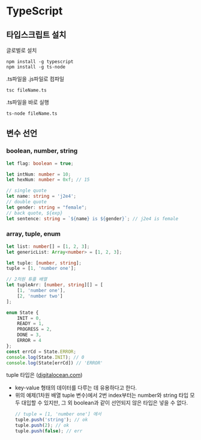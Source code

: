 # TypeScript

## **타입스크립트 설치**
글로벌로 설치
```
npm install -g typescript
npm install -g ts-node
```

.ts파일을 .js파일로 컴파일
```
tsc fileName.ts
```

.ts파일을 바로 실행
```
ts-node fileName.ts
```

## **변수 선언**

### boolean, number, string
```typescript
let flag: boolean = true;

let intNum: number = 10;
let hexNum: number = 0xf; // 15

// single quote
let name: string = 'j2e4';
// double quote
let gender: string = "female";
// back quote, ${exp}
let sentence: string = `${name} is ${gender}`; // j2e4 is female
```

### array, tuple, enum
```typescript
let list: number[] = [1, 2, 3];
let genericList: Array<number> = [1, 2, 3];

let tuple: [number, string];
tuple = [1, 'number one'];

// 2차원 튜플 배열
let tupleArr: [number, string][] = [
    [1, 'number one'],
    [2, 'number two']
];

enum State {
    INIT = 0,
    READY = 1,
    PROGRESS = 2,
    DONE = 3,
    ERROR = 4
};
const errCd = State.ERROR;
console.log(State.INIT); // 0
console.log(State[errCd]) // 'ERROR'
```
tuple 타입은 ([digitalocean.com](https://www.digitalocean.com/community/tutorials/typescript-tuples))
* key-value 형태의 데이터를 다루는 데 유용하다고 한다.
* 위의 예제(1차원 배열 tuple 변수)에서 2번 index부터는 number와 string 타입 모두 대입할 수 있지만, 그 외 boolean과 같이 선언되지 않은 타입은 넣을 수 없다.
    ```typescript
    // tuple = [1, 'number one'] 에서
    tuple.push('string'); // ok
    tuple.push(2); // ok
    tuple.push(false); // err
    ```

